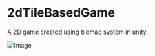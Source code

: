 # 2dTileBasedGame
A 2D game created using tilemap system in unity.

![image](https://github.com/paradooxx/2dTileBasedGame/assets/55276059/5e43a2a6-655a-4a20-84ab-c1d072f30110)

